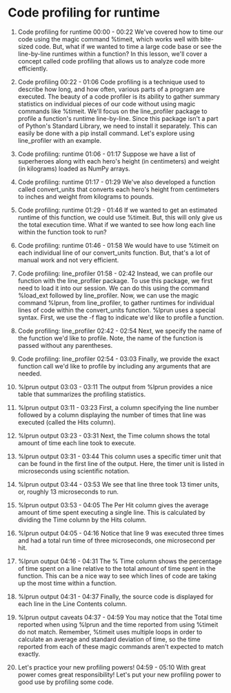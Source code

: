 # Code profiling for runtime

1. Code profiling for runtime
00:00 - 00:22
We've covered how to time our code using the magic command %timeit, which works well with bite-sized code. But, what if we wanted to time a large code base or see the line-by-line runtimes within a function? In this lesson, we'll cover a concept called code profiling that allows us to analyze code more efficiently.

2. Code profiling
00:22 - 01:06
Code profiling is a technique used to describe how long, and how often, various parts of a program are executed. The beauty of a code profiler is its ability to gather summary statistics on individual pieces of our code without using magic commands like %timeit. We'll focus on the line_profiler package to profile a function's runtime line-by-line. Since this package isn't a part of Python's Standard Library, we need to install it separately. This can easily be done with a pip install command. Let's explore using line_profiler with an example.

3. Code profiling: runtime
01:06 - 01:17
Suppose we have a list of superheroes along with each hero's height (in centimeters) and weight (in kilograms) loaded as NumPy arrays.

4. Code profiling: runtime
01:17 - 01:29
We've also developed a function called convert_units that converts each hero's height from centimeters to inches and weight from kilograms to pounds.

5. Code profiling: runtime
01:29 - 01:46
If we wanted to get an estimated runtime of this function, we could use %timeit. But, this will only give us the total execution time. What if we wanted to see how long each line within the function took to run?

6. Code profiling: runtime
01:46 - 01:58
We would have to use %timeit on each individual line of our convert_units function. But, that's a lot of manual work and not very efficient.

7. Code profiling: line_profiler
01:58 - 02:42
Instead, we can profile our function with the line_profiler package. To use this package, we first need to load it into our session. We can do this using the command %load_ext followed by line_profiler. Now, we can use the magic command %lprun, from line_profiler, to gather runtimes for individual lines of code within the convert_units function. %lprun uses a special syntax. First, we use the -f flag to indicate we'd like to profile a function.

8. Code profiling: line_profiler
02:42 - 02:54
Next, we specify the name of the function we'd like to profile. Note, the name of the function is passed without any parentheses.

9. Code profiling: line_profiler
02:54 - 03:03
Finally, we provide the exact function call we'd like to profile by including any arguments that are needed.

10. %lprun output
03:03 - 03:11
The output from %lprun provides a nice table that summarizes the profiling statistics.

11. %lprun output
03:11 - 03:23
First, a column specifying the line number followed by a column displaying the number of times that line was executed (called the Hits column).

12. %lprun output
03:23 - 03:31
Next, the Time column shows the total amount of time each line took to execute.

13. %lprun output
03:31 - 03:44
This column uses a specific timer unit that can be found in the first line of the output. Here, the timer unit is listed in microseconds using scientific notation.

14. %lprun output
03:44 - 03:53
We see that line three took 13 timer units, or, roughly 13 microseconds to run.

15. %lprun output
03:53 - 04:05
The Per Hit column gives the average amount of time spent executing a single line. This is calculated by dividing the Time column by the Hits column.

16. %lprun output
04:05 - 04:16
Notice that line 9 was executed three times and had a total run time of three microseconds, one microsecond per hit.

17. %lprun output
04:16 - 04:31
The % Time column shows the percentage of time spent on a line relative to the total amount of time spent in the function. This can be a nice way to see which lines of code are taking up the most time within a function.

18. %lprun output
04:31 - 04:37
Finally, the source code is displayed for each line in the Line Contents column.

19. %lprun output caveats
04:37 - 04:59
You may notice that the Total time reported when using %lprun and the time reported from using %timeit do not match. Remember, %timeit uses multiple loops in order to calculate an average and standard deviation of time, so the time reported from each of these magic commands aren't expected to match exactly.

20. Let's practice your new profiling powers!
04:59 - 05:10
With great power comes great responsibility! Let's put your new profiling power to good use by profiling some code.